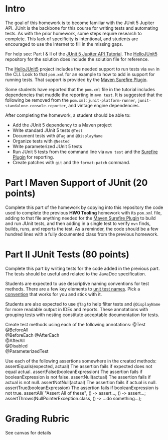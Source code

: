 # Intro

The goal of this homework is to become familiar with the JUnit 5 Jupiter API. JUnit is the backbone for this course for writing tests and automating tests. As with the prior homework, some steps require research to complete. This lack of specificity is intentional, and students are encouraged to use the Internet to fill in the missing gaps. 

For help see: Part I & II of the [JUnit 5 Jupiter API Tutorial](https://developer.ibm.com/tutorials/j-introducing-junit5-part1-jupiter-api/).
The [HelloJUnit5](https://github.com/makotogo/HelloJUnit5) repository for the solution does include the solution file for reference.   

The [HelloJUnit5](https://github.com/makotogo/HelloJUnit5) project includes the needed support to run tests via `mvn` in the CLI. Look to that `pom.xml` for an example to how to add in support for running tests. That support is provided by the [Maven Surefire Plugin](https://maven.apache.org/surefire/maven-surefire-plugin/examples/junit-platform.html).

Some students have reported that the `pom.xml` file in the tutorial includes dependencies that muddle the reporting in `mvn test`. It is suggested that the following be removed from the `pom.xml`: `junit-platform-runner`, `junit-standalone-console-reporter`, and vintage engine dependencies.

After completing the homework, a student should be able to:

  * Add the JUnit 5 dependency to a Maven project
  * Write standard JUnit 5 tests `@Test`
  * Document tests with `@Tag` and `@DisplayName`
  * Organize tests with `@Nested`
  * Write parameterized JUnit 5 tests
  * Run JUnit 5 tests from the command line via `mvn test` and the [Surefire Plugin](https://maven.apache.org/surefire/maven-surefire-plugin/) for reporting.
  * Create patches with `git` and the `format-patch` command.

# Part I Maven Support of JUnit (20 points)

Complete this part of the homework by copying into this repository the code used to complete the previous **HW0 Tooling** homework with its `pom.xml` file, adding to that file anything needed for the [Maven Surefire Plugin](https://maven.apache.org/surefire/maven-surefire-plugin/examples/junit-platform.html) to build and run JUnit tests, and then adding in a single test to verify `mvn` finds, builds, runs, and reports the test. As a reminder, the code should be a few hundred lines with a fully documented class from the previous homework. 

# Part II  JUnit Tests (80 points)

Complete this part by writing tests for the code added in the previous part. The tests should be useful and related to the JavaDoc specification.

Students are expected to use descriptive naming conventions for test methods. There are a few key elements to [unit test names](https://qualitycoding.org/unit-test-names/). Pick a [convention](https://dzone.com/articles/7-popular-unit-test-naming) that works for you and stick with it.

Students are also expected to use `@Tag` to help filter tests and `@DisplayName` for more readable output in IDEs and reports. These annotations with grouping tests with nesting constitute acceptable documentation for tests.

Create test methods using each of the following annotations:
@Test	
@BeforeAll	
@BeforeEach	
@AfterEach	
@AfterAll	
@Disabled	
@ParameterizedTest

Use each of the following assertions somewhere in the created methods:
assertEquals(expected, actual)	The assertion fails if expected does not equal actual.
assertFalse(booleanExpression)	The assertion fails if booleanExpression is not false.
assertNull(actual)	The assertion fails if actual is not null.
assertNotNull(actual)	The assertion fails if actual is null.
assertTrue(booleanExpression)	The assertion fails if booleanExpression is not true.
assertAll(
      "Assert All of these",
      () ‑> assert...,
      () ‑> assert...;
assertThrows(NullPointerException.class, () ‑> ...do something...);
      
# Grading Rubric

See canvas for details



